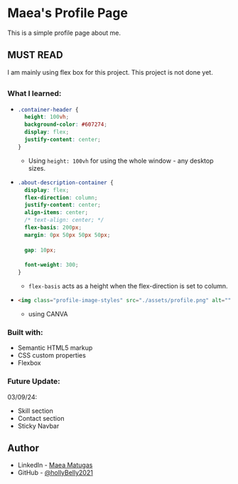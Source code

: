 # Maea's Profile Page

This is a simple profile page about me.

## MUST READ

I am mainly using flex box for this project.
This project is not done yet.

##

### What I learned:

- ```css
  .container-header {
    height: 100vh;
    background-color: #607274;
    display: flex;
    justify-content: center;
  }
  ```

  - Using `height: 100vh` for using the whole window - any desktop sizes.

- ```css
  .about-description-container {
    display: flex;
    flex-direction: column;
    justify-content: center;
    align-items: center;
    /* text-align: center; */
    flex-basis: 200px;
    margin: 0px 50px 50px 50px;

    gap: 10px;

    font-weight: 300;
  }
  ```

  - `flex-basis` acts as a height when the flex-direction is set to column.

- ```html
  <img class="profile-image-styles" src="./assets/profile.png" alt="" />
  ```
  - using CANVA

### Built with:

- Semantic HTML5 markup
- CSS custom properties
- Flexbox

### Future Update:

03/09/24:

- Skill section
- Contact section
- Sticky Navbar

## Author

- LinkedIn - [Maea Matugas](www.linkedin.com/in/maea-matugas)
- GitHub - [@hollyBelly2021](https://github.com/hollyBelly2021)
